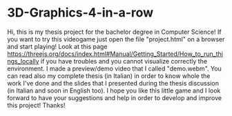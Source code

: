 # 3D-Graphics-4-in-a-row
Hi, this is my thesis project for the bachelor degree in Computer Science!
If you want to try this videogame just open the file "project.html" on a browser and start playing!
Look at this page https://threejs.org/docs/index.html#Manual/Getting_Started/How_to_run_things_locally if you have troubles and you cannot visualize correctly the environment. I made a preview/demo video that I called "demo.webm".
You can read also my complete thesis (in Italian) in order to know whole the work I've done and the slides that I presented during the thesis discussion (in Italian and soon in English too).
I hope you like this little game and I look forward to have your suggestions and help in order to develop and improve this project!
Thanks!
